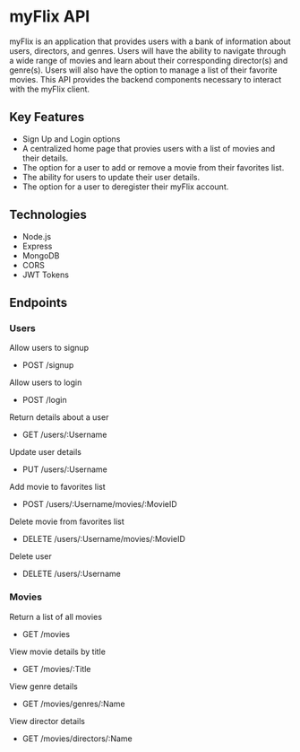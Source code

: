 # myFlix API
myFlix is an application that provides users with a bank of information about users, directors, and genres. Users will have the ability to navigate through a wide range of movies and learn about their corresponding director(s) and genre(s). Users will also have the option to manage a list of their favorite movies. This API provides the backend components necessary to interact with the myFlix client. 

## Key Features
- Sign Up and Login options 
- A centralized home page that provies users with a list of movies and their details.
- The option for a user to add or remove a movie from their favorites list.
- The ability for users to update their user details.
- The option for a user to deregister their myFlix account.

## Technologies
- Node.js
- Express
- MongoDB
- CORS
- JWT Tokens

## Endpoints 

### Users

Allow users to signup
- POST /signup

Allow users to login
- POST /login

Return details about a user
- GET /users/:Username

Update user details
- PUT /users/:Username

Add movie to favorites list
- POST /users/:Username/movies/:MovieID 

Delete movie from favorites list
- DELETE /users/:Username/movies/:MovieID

Delete user
- DELETE /users/:Username


### Movies

Return a list of all movies
- GET /movies

View movie details by title
- GET /movies/:Title

View genre details
- GET /movies/genres/:Name

View director details
- GET /movies/directors/:Name


